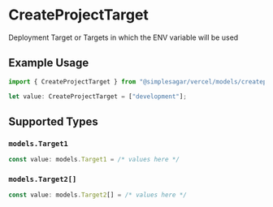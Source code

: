 # CreateProjectTarget

Deployment Target or Targets in which the ENV variable will be used

## Example Usage

```typescript
import { CreateProjectTarget } from "@simplesagar/vercel/models/createprojectop.js";

let value: CreateProjectTarget = ["development"];
```

## Supported Types

### `models.Target1`

```typescript
const value: models.Target1 = /* values here */
```

### `models.Target2[]`

```typescript
const value: models.Target2[] = /* values here */
```

